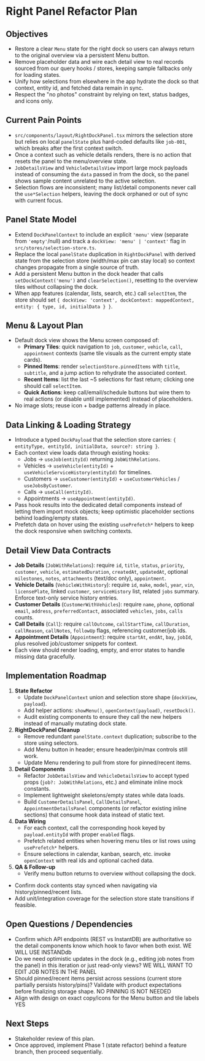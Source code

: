 # Right Panel Refactor Plan

## Objectives
- Restore a clear `Menu` state for the right dock so users can always return to the original overview via a persistent Menu button.
- Remove placeholder data and wire each detail view to real records sourced from our query hooks / stores, keeping sample fallbacks only for loading states.
- Unify how selections from elsewhere in the app hydrate the dock so that context, entity id, and fetched data remain in sync.
- Respect the "no photos" constraint by relying on text, status badges, and icons only.

## Current Pain Points
- `src/components/layout/RightDockPanel.tsx` mirrors the selection store but relies on local `panelState` plus hard-coded defaults like `job-001`, which breaks after the first context switch.
- Once a context such as vehicle details renders, there is no action that resets the panel to the menu/overview state.
- `JobDetailsView` and `VehicleDetailsView` import large mock payloads instead of consuming the `data` passed in from the dock, so the panel shows sample content unrelated to the active selection.
- Selection flows are inconsistent; many list/detail components never call the `use*Selection` helpers, leaving the dock orphaned or out of sync with current focus.

## Panel State Model
- Extend `DockPanelContext` to include an explicit `'menu'` view (separate from `'empty'`/null) and track a `dockView: 'menu' | 'context'` flag in `src/stores/selection-store.ts`.
- Replace the local `panelState` duplication in `RightDockPanel` with derived state from the selection store (width/max pin can stay local) so context changes propagate from a single source of truth.
- Add a persistent Menu button in the dock header that calls `setDockContext('menu')` and `clearSelection()`, resetting to the overview tiles without collapsing the dock.
- When app features (calendar, lists, search, etc.) call `selectItem`, the store should set `{ dockView: 'context', dockContext: mappedContext, entity: { type, id, initialData } }`.

## Menu & Layout Plan
- Default dock view shows the Menu screen composed of:
  - **Primary Tiles**: quick navigation to `job`, `customer`, `vehicle`, `call`, `appointment` contexts (same tile visuals as the current empty state cards).
  - **Pinned Items**: render `selectionStore.pinnedItems` with `title`, `subtitle`, and a jump action to rehydrate the associated context.
  - **Recent Items**: list the last ~5 selections for fast return; clicking one should call `selectItem`.
  - **Quick Actions**: keep call/email/schedule buttons but wire them to real actions (or disable until implemented) instead of placeholders.
- No image slots; reuse icon + badge patterns already in place.

## Data Linking & Loading Strategy
- Introduce a typed `DockPayload` that the selection store carries: `{ entityType, entityId, initialData, source?: string }`.
- Each context view loads data through existing hooks:
  - Jobs -> `useJob(entityId)` returning `JobWithRelations`.
  - Vehicles -> `useVehicle(entityId)` + `useVehicleServiceHistory(entityId)` for timelines.
  - Customers -> `useCustomer(entityId)` + `useCustomerVehicles` / `useJobsByCustomer`.
  - Calls -> `useCall(entityId)`.
  - Appointments -> `useAppointment(entityId)`.
- Pass hook results into the dedicated detail components instead of letting them import mock objects; keep optimistic placeholder sections behind loading/empty states.
- Prefetch data on hover using the existing `usePrefetch*` helpers to keep the dock responsive when switching contexts.

## Detail View Data Contracts
- **Job Details** (`JobWithRelations`): require `id`, `title`, `status`, `priority`, `customer`, `vehicle`, `estimatedDuration`, `createdAt`, `updatedAt`, optional `milestones`, `notes`, `attachments` (text/doc only), `appointment`.
- **Vehicle Details** (`VehicleWithHistory`): require `id`, `make`, `model`, `year`, `vin`, `licensePlate`, linked `customer`, `serviceHistory` list, related `jobs` summary. Enforce text-only service history entries.
- **Customer Details** (`CustomerWithVehicles`): require `name`, `phone`, optional `email`, `address`, `preferredContact`, associated `vehicles`, `jobs`, `calls` counts.
- **Call Details** (`Call`): require `callOutcome`, `callStartTime`, `callDuration`, `callReason`, `callNotes`, `followUp` flags, referencing customer/job ids.
- **Appointment Details** (`Appointment`): require `startAt`, `endAt`, `bay`, `jobId`, plus resolved job/customer snippets for context.
- Each view should render loading, empty, and error states to handle missing data gracefully.

## Implementation Roadmap
1. **State Refactor**
   - Update `DockPanelContext` union and selection store shape (`dockView`, `payload`).
   - Add helper actions: `showMenu()`, `openContext(payload)`, `resetDock()`.
   - Audit existing components to ensure they call the new helpers instead of manually mutating dock state.
2. **RightDockPanel Cleanup**
   - Remove redundant `panelState.context` duplication; subscribe to the store using selectors.
   - Add Menu button in header; ensure header/pin/max controls still work.
   - Update Menu rendering to pull from store for pinned/recent items.
3. **Detail Components**
   - Refactor `JobDetailsView` and `VehicleDetailsView` to accept typed props (`job?: JobWithRelations`, etc.) and eliminate inline mock constants.
   - Implement lightweight skeletons/empty states while data loads.
   - Build `CustomerDetailsPanel`, `CallDetailsPanel`, `AppointmentDetailsPanel` components (or refactor existing inline sections) that consume hook data instead of static text.
4. **Data Wiring**
   - For each context, call the corresponding hook keyed by `payload.entityId` with proper `enabled` flags.
   - Prefetch related entities when hovering menu tiles or list rows using `usePrefetch*` helpers.
   - Ensure selections in calendar, kanban, search, etc. invoke `openContext` with real ids and optional cached data.
5. **QA & Follow-up**
   - Verify menu button returns to overview without collapsing the dock.
  - Confirm dock contents stay synced when navigating via history/pinned/recent lists.
  - Add unit/integration coverage for the selection store state transitions if feasible.

## Open Questions / Dependencies
- Confirm which API endpoints (REST vs InstantDB) are authoritative so the detail components know which hook to favor when both exist.
   WE WILL USE INSTANDdb
- Do we need optimistic updates in the dock (e.g., editing job notes from the panel) in this iteration or just read-only views?
  WE WILL WANT TO EDIT JOB NOTES IN THE PANEL
- Should pinned/recent items persist across sessions (current store partially persists history/pins)? Validate with product expectations before finalizing storage shape.
   NO PINNING IS NOT NEEDED
- Align with design on exact copy/icons for the Menu button and tile labels
   YES 

## Next Steps
- Stakeholder review of this plan.
- Once approved, implement Phase 1 (state refactor) behind a feature branch, then proceed sequentially.
